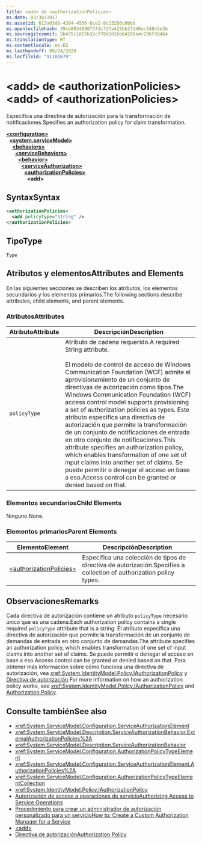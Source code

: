 ```yaml
---
title: <add> de <authorizationPolicies>
ms.date: 03/30/2017
ms.assetid: 613a03d8-4384-4556-bce2-8c23286c0bb0
ms.openlocfilehash: 39cb89340907743c727a425bb2f140ac34842e3b
ms.sourcegitcommit: 5b475c1855b32cf78d2d1bbb4295e4c236f39464
ms.translationtype: MT
ms.contentlocale: es-ES
ms.lasthandoff: 09/24/2020
ms.locfileid: "91181679"
---
```

# <a name="add-of-authorizationpolicies"></a><span data-ttu-id="8d9ae-102">\<add> de \<authorizationPolicies></span><span class="sxs-lookup"><span data-stu-id="8d9ae-102">\<add> of \<authorizationPolicies></span></span>

<span data-ttu-id="8d9ae-103">Especifica una directiva de autorización para la transformación de notificaciones.</span><span class="sxs-lookup"><span data-stu-id="8d9ae-103">Specifies an authorization policy for claim transformation.</span></span>  
  
[**\<configuration>**](../configuration-element.md)\
&nbsp;&nbsp;[**\<system.serviceModel>**](system-servicemodel.md)\
&nbsp;&nbsp;&nbsp;&nbsp;[**\<behaviors>**](behaviors.md)\
&nbsp;&nbsp;&nbsp;&nbsp;&nbsp;&nbsp;[**\<serviceBehaviors>**](servicebehaviors.md)\
&nbsp;&nbsp;&nbsp;&nbsp;&nbsp;&nbsp;&nbsp;&nbsp;[**\<behavior>**](behavior-of-servicebehaviors.md)\
&nbsp;&nbsp;&nbsp;&nbsp;&nbsp;&nbsp;&nbsp;&nbsp;&nbsp;&nbsp;[**\<serviceAuthorization>**](serviceauthorization-element.md)\
&nbsp;&nbsp;&nbsp;&nbsp;&nbsp;&nbsp;&nbsp;&nbsp;&nbsp;&nbsp;&nbsp;&nbsp;[**\<authorizationPolicies>**](authorizationpolicies.md)\
&nbsp;&nbsp;&nbsp;&nbsp;&nbsp;&nbsp;&nbsp;&nbsp;&nbsp;&nbsp;&nbsp;&nbsp;&nbsp;&nbsp;**\<add>**  
  
## <a name="syntax"></a><span data-ttu-id="8d9ae-104">Syntax</span><span class="sxs-lookup"><span data-stu-id="8d9ae-104">Syntax</span></span>  
  
```xml  
<authorizationPolicies>
  <add policyType="String" />
</authorizationPolicies>
```  
  
## <a name="type"></a><span data-ttu-id="8d9ae-105">Tipo</span><span class="sxs-lookup"><span data-stu-id="8d9ae-105">Type</span></span>  

 `Type`  
  
## <a name="attributes-and-elements"></a><span data-ttu-id="8d9ae-106">Atributos y elementos</span><span class="sxs-lookup"><span data-stu-id="8d9ae-106">Attributes and Elements</span></span>  

 <span data-ttu-id="8d9ae-107">En las siguientes secciones se describen los atributos, los elementos secundarios y los elementos primarios.</span><span class="sxs-lookup"><span data-stu-id="8d9ae-107">The following sections describe attributes, child elements, and parent elements.</span></span>  
  
### <a name="attributes"></a><span data-ttu-id="8d9ae-108">Atributos</span><span class="sxs-lookup"><span data-stu-id="8d9ae-108">Attributes</span></span>  
  
|<span data-ttu-id="8d9ae-109">Atributo</span><span class="sxs-lookup"><span data-stu-id="8d9ae-109">Attribute</span></span>|<span data-ttu-id="8d9ae-110">Descripción</span><span class="sxs-lookup"><span data-stu-id="8d9ae-110">Description</span></span>|  
|---------------|-----------------|  
|`policyType`|<span data-ttu-id="8d9ae-111">Atributo de cadena requerido.</span><span class="sxs-lookup"><span data-stu-id="8d9ae-111">A required String attribute.</span></span><br /><br /> <span data-ttu-id="8d9ae-112">El modelo de control de acceso de Windows Communication Foundation (WCF) admite el aprovisionamiento de un conjunto de directivas de autorización como tipos.</span><span class="sxs-lookup"><span data-stu-id="8d9ae-112">The Windows Communication Foundation (WCF) access control model supports provisioning a set of authorization policies as types.</span></span> <span data-ttu-id="8d9ae-113">Este atributo especifica una directiva de autorización que permite la transformación de un conjunto de notificaciones de entrada en otro conjunto de notificaciones.</span><span class="sxs-lookup"><span data-stu-id="8d9ae-113">This attribute specifies an authorization policy, which enables transformation of one set of input claims into another set of claims.</span></span> <span data-ttu-id="8d9ae-114">Se puede permitir o denegar el acceso en base a eso.</span><span class="sxs-lookup"><span data-stu-id="8d9ae-114">Access control can be granted or denied based on that.</span></span>|  
  
### <a name="child-elements"></a><span data-ttu-id="8d9ae-115">Elementos secundarios</span><span class="sxs-lookup"><span data-stu-id="8d9ae-115">Child Elements</span></span>  

 <span data-ttu-id="8d9ae-116">Ninguno.</span><span class="sxs-lookup"><span data-stu-id="8d9ae-116">None.</span></span>  
  
### <a name="parent-elements"></a><span data-ttu-id="8d9ae-117">Elementos primarios</span><span class="sxs-lookup"><span data-stu-id="8d9ae-117">Parent Elements</span></span>  
  
|<span data-ttu-id="8d9ae-118">Elemento</span><span class="sxs-lookup"><span data-stu-id="8d9ae-118">Element</span></span>|<span data-ttu-id="8d9ae-119">Descripción</span><span class="sxs-lookup"><span data-stu-id="8d9ae-119">Description</span></span>|  
|-------------|-----------------|  
|[\<authorizationPolicies>](authorizationpolicies.md)|<span data-ttu-id="8d9ae-120">Especifica una colección de tipos de directiva de autorización.</span><span class="sxs-lookup"><span data-stu-id="8d9ae-120">Specifies a collection of authorization policy types.</span></span>|  
  
## <a name="remarks"></a><span data-ttu-id="8d9ae-121">Observaciones</span><span class="sxs-lookup"><span data-stu-id="8d9ae-121">Remarks</span></span>  

 <span data-ttu-id="8d9ae-122">Cada directiva de autorización contiene un atributo `policyType` necesario único que es una cadena.</span><span class="sxs-lookup"><span data-stu-id="8d9ae-122">Each authorization policy contains a single required `policyType` attribute that is a string.</span></span> <span data-ttu-id="8d9ae-123">El atributo especifica una directiva de autorización que permite la transformación de un conjunto de demandas de entrada en otro conjunto de demandas.</span><span class="sxs-lookup"><span data-stu-id="8d9ae-123">The attribute specifies an authorization policy, which enables transformation of one set of input claims into another set of claims.</span></span> <span data-ttu-id="8d9ae-124">Se puede permitir o denegar el acceso en base a eso.</span><span class="sxs-lookup"><span data-stu-id="8d9ae-124">Access control can be granted or denied based on that.</span></span> <span data-ttu-id="8d9ae-125">Para obtener más información sobre cómo funciona una directiva de autorización, vea <xref:System.IdentityModel.Policy.IAuthorizationPolicy> y [Directiva de autorización](../../../wcf/samples/authorization-policy.md).</span><span class="sxs-lookup"><span data-stu-id="8d9ae-125">For more information on how an authorization policy works, see <xref:System.IdentityModel.Policy.IAuthorizationPolicy> and [Authorization Policy](../../../wcf/samples/authorization-policy.md).</span></span>  
  
## <a name="see-also"></a><span data-ttu-id="8d9ae-126">Consulte también</span><span class="sxs-lookup"><span data-stu-id="8d9ae-126">See also</span></span>

- <xref:System.ServiceModel.Configuration.ServiceAuthorizationElement>
- <xref:System.ServiceModel.Description.ServiceAuthorizationBehavior.ExternalAuthorizationPolicies%2A>
- <xref:System.ServiceModel.Description.ServiceAuthorizationBehavior>
- <xref:System.ServiceModel.Configuration.AuthorizationPolicyTypeElement>
- <xref:System.ServiceModel.Configuration.ServiceAuthorizationElement.AuthorizationPolicies%2A>
- <xref:System.ServiceModel.Configuration.AuthorizationPolicyTypeElementCollection>
- <xref:System.IdentityModel.Policy.IAuthorizationPolicy>
- [<span data-ttu-id="8d9ae-127">Autorización de acceso a operaciones de servicio</span><span class="sxs-lookup"><span data-stu-id="8d9ae-127">Authorizing Access to Service Operations</span></span>](../../../wcf/samples/authorizing-access-to-service-operations.md)
- [<span data-ttu-id="8d9ae-128">Procedimiento para crear un administrador de autorización personalizado para un servicio</span><span class="sxs-lookup"><span data-stu-id="8d9ae-128">How to: Create a Custom Authorization Manager for a Service</span></span>](../../../wcf/extending/how-to-create-a-custom-authorization-manager-for-a-service.md)
- [\<add>](add-of-authorizationpolicies.md)
- [<span data-ttu-id="8d9ae-129">Directiva de autorización</span><span class="sxs-lookup"><span data-stu-id="8d9ae-129">Authorization Policy</span></span>](../../../wcf/samples/authorization-policy.md)
